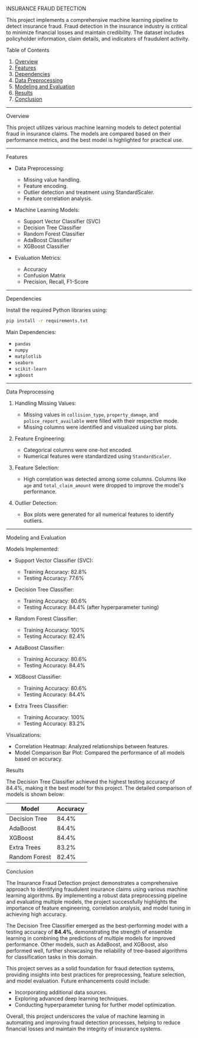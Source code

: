 INSURANCE FRAUD DETECTION

This project implements a comprehensive machine learning pipeline to detect insurance fraud. Fraud detection in the insurance industry is critical to minimize financial losses and maintain credibility. The dataset includes policyholder information, claim details, and indicators of fraudulent activity.

Table of Contents
1. [Overview](#overview)
2. [Features](#features)
3. [Dependencies](#dependencies)
4. [Data Preprocessing](#data-preprocessing)
5. [Modeling and Evaluation](#modeling-and-evaluation)
6. [Results](#results)
7. [Conclusion](#conclusion)

---

 Overview

This project utilizes various machine learning models to detect potential fraud in insurance claims. The models are compared based on their performance metrics, and the best model is highlighted for practical use.

---

Features
- Data Preprocessing:
  - Missing value handling.
  - Feature encoding.
  - Outlier detection and treatment using StandardScaler.
  - Feature correlation analysis.
  
- Machine Learning Models:
  - Support Vector Classifier (SVC)
  - Decision Tree Classifier
  - Random Forest Classifier
  - AdaBoost Classifier
  - XGBoost Classifier
  
- Evaluation Metrics:
  - Accuracy
  - Confusion Matrix
  - Precision, Recall, F1-Score

---

Dependencies

Install the required Python libraries using:
```bash
pip install -r requirements.txt
```

Main Dependencies:
- `pandas`
- `numpy`
- `matplotlib`
- `seaborn`
- `scikit-learn`
- `xgboost`

---

Data Preprocessing

1. Handling Missing Values:
   - Missing values in `collision_type`, `property_damage`, and `police_report_available` were filled with their respective mode.
   - Missing columns were identified and visualized using bar plots.

2. Feature Engineering:
   - Categorical columns were one-hot encoded.
   - Numerical features were standardized using `StandardScaler`.

3. Feature Selection:
   - High correlation was detected among some columns. Columns like `age` and `total_claim_amount` were dropped to improve the model's performance.

4. Outlier Detection:
   - Box plots were generated for all numerical features to identify outliers.

---

Modeling and Evaluation

Models Implemented:
- Support Vector Classifier (SVC):
  - Training Accuracy: 82.8%
  - Testing Accuracy: 77.6%

- Decision Tree Classifier:
  - Training Accuracy: 80.6%
  - Testing Accuracy: 84.4% (after hyperparameter tuning)

- Random Forest Classifier:
  - Training Accuracy: 100%
  - Testing Accuracy: 82.4%

- AdaBoost Classifier:
  - Training Accuracy: 80.6%
  - Testing Accuracy: 84.4%

- XGBoost Classifier:
  - Training Accuracy: 80.6%
  - Testing Accuracy: 84.4%

- Extra Trees Classifier:
  - Training Accuracy: 100%
  - Testing Accuracy: 83.2%

Visualizations:
- Correlation Heatmap: Analyzed relationships between features.
- Model Comparison Bar Plot: Compared the performance of all models based on accuracy.


Results

The Decision Tree Classifier achieved the highest testing accuracy of 84.4%, making it the best model for this project. The detailed comparison of models is shown below:

| Model                     | Accuracy |
|---------------------------|----------|
| Decision Tree             | 84.4%    |
| AdaBoost                  | 84.4%    |
| XGBoost                   | 84.4%    |
| Extra Trees               | 83.2%    |
| Random Forest             | 82.4%    |

Conclusion

The Insurance Fraud Detection project demonstrates a comprehensive approach to identifying fraudulent insurance claims using various machine learning algorithms. By implementing a robust data preprocessing pipeline and evaluating multiple models, the project successfully highlights the importance of feature engineering, correlation analysis, and model tuning in achieving high accuracy.

The  Decision Tree Classifier emerged as the best-performing model with a testing accuracy of **84.4%**, demonstrating the strength of ensemble learning in combining the predictions of multiple models for improved performance. Other models, such as AdaBoost, and XGBoost, also performed well, further showcasing the reliability of tree-based algorithms for classification tasks in this domain.

This project serves as a solid foundation for fraud detection systems, providing insights into best practices for preprocessing, feature selection, and model evaluation. Future enhancements could include:
- Incorporating additional data sources.
- Exploring advanced deep learning techniques.
- Conducting hyperparameter tuning for further model optimization.

Overall, this project underscores the value of machine learning in automating and improving fraud detection processes, helping to reduce financial losses and maintain the integrity of insurance systems.



